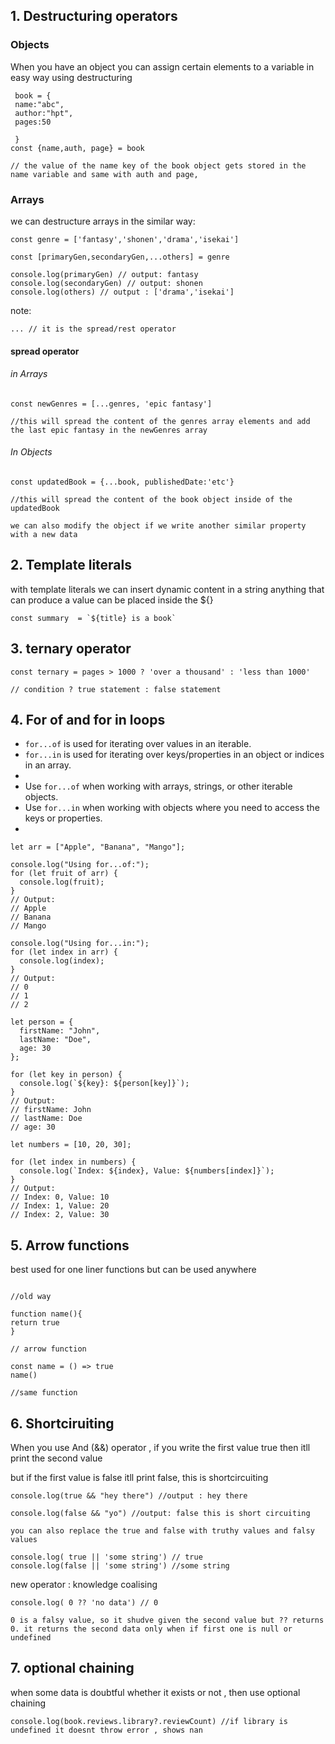 
## 1. Destructuring operators



### Objects

When you have an object you can assign certain elements to a variable in easy way using destructuring

```
 book = {
 name:"abc",
 author:"hpt",
 pages:50
 
 }
const {name,auth, page} = book

// the value of the name key of the book object gets stored in the name variable and same with auth and page,
```




### Arrays

we can destructure arrays in the similar way:

```
const genre = ['fantasy','shonen','drama','isekai']

const [primaryGen,secondaryGen,...others] = genre

console.log(primaryGen) // output: fantasy
console.log(secondaryGen) // output: shonen
console.log(others) // output : ['drama','isekai']
```


note: 
```
... // it is the spread/rest operator
```



#### spread operator


###### in Arrays
```
const newGenres = [...genres, 'epic fantasy']

//this will spread the content of the genres array elements and add the last epic fantasy in the newGenres array
```


###### In Objects

```
const updatedBook = {...book, publishedDate:'etc'}

//this will spread the content of the book object inside of the updatedBook 

we can also modify the object if we write another similar property with a new data
```




## 2. Template literals

with template literals we can insert dynamic content in a string 
anything that can produce a value can be placed inside the ${}

```
const summary  = `${title} is a book`
```




## 3. ternary operator

```
const ternary = pages > 1000 ? 'over a thousand' : 'less than 1000'

// condition ? true statement : false statement

```


## 4. For of and for in loops

- `for...of` is used for iterating over values in an iterable.
- `for...in` is used for iterating over keys/properties in an object or indices in an array.
-
- Use `for...of` when working with arrays, strings, or other iterable objects.
- Use `for...in` when working with objects where you need to access the keys or properties.
- 
```
let arr = ["Apple", "Banana", "Mango"];

console.log("Using for...of:");
for (let fruit of arr) {
  console.log(fruit);
}
// Output:
// Apple
// Banana
// Mango

console.log("Using for...in:");
for (let index in arr) {
  console.log(index);
}
// Output:
// 0
// 1
// 2

```


```
let person = {
  firstName: "John",
  lastName: "Doe",
  age: 30
};

for (let key in person) {
  console.log(`${key}: ${person[key]}`);
}
// Output:
// firstName: John
// lastName: Doe
// age: 30

```


```
let numbers = [10, 20, 30];

for (let index in numbers) {
  console.log(`Index: ${index}, Value: ${numbers[index]}`);
}
// Output:
// Index: 0, Value: 10
// Index: 1, Value: 20
// Index: 2, Value: 30

```

## 5. Arrow functions

best used for one liner functions but can be used anywhere


```

//old way

function name(){
return true
}

// arrow function

const name = () => true
name()

//same function
```



## 6. Shortciruiting

When you use And (&&) operator , if you write the first value true then itll print the second value

but if the first value is false itll print false, this is shortcircuiting

```
console.log(true && "hey there") //output : hey there

console.log(false && "yo") //output: false this is short circuiting

you can also replace the true and false with truthy values and falsy values
```


```
console.log( true || 'some string') // true
console.log(false || 'some string') //some string
```

new operator : knowledge coalising

```
console.log( 0 ?? 'no data') // 0

0 is a falsy value, so it shudve given the second value but ?? returns 0. it returns the second data only when if first one is null or undefined
```



## 7. optional chaining


when some data is doubtful whether it exists or not , then use optional chaining

```
console.log(book.reviews.library?.reviewCount) //if library is undefined it doesnt throw error , shows nan
```